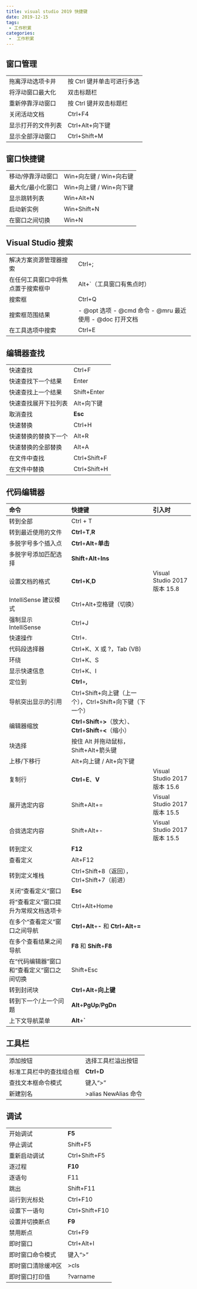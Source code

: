 ```yaml
---
title: visual studio 2019 快捷键
date: 2019-12-15
tags:
 - 工作积累
categories:
 -  工作积累
---
```


## 窗口管理

|                    |                            |
| :----------------- | :------------------------- |
| 拖离浮动选项卡井   | 按 Ctrl 键并单击可进行多选 |
| 将浮动窗口最大化   | 双击标题栏                 |
| 重新停靠浮动窗口   | 按 Ctrl 键并双击标题栏     |
| 关闭活动文档       | Ctrl+F4                    |
| 显示打开的文件列表 | Ctrl+Alt+向下键            |
| 显示全部浮动窗口   | Ctrl+Shift+M               |

## 窗口快捷键

|                   |                         |
| :---------------- | :---------------------- |
| 移动/停靠浮动窗口 | Win+向左键 / Win+向右键 |
| 最大化/最小化窗口 | Win+向上键 / Win+向下键 |
| 显示跳转列表      | Win+Alt+N               |
| 启动新实例        | Win+Shift+N             |
| 在窗口之间切换    | Win+N                   |

## Visual Studio 搜索

|                                    |                                                         |
| :--------------------------------- | :------------------------------------------------------ |
| 解决方案资源管理器搜索             | Ctrl+;                                                  |
| 在任何工具窗口中将焦点置于搜索框中 | Alt+`（工具窗口有焦点时）                               |
| 搜索框                             | Ctrl+Q                                                  |
| 搜索框范围结果                     | - @opt 选项 - @cmd 命令 - @mru 最近使用 - @doc 打开文档 |
| 在工具选项中搜索                   | Ctrl+E                                                  |

## 编辑器查找

|                      |              |
| :------------------- | :----------- |
| 快速查找             | Ctrl+F       |
| 快速查找下一个结果   | Enter        |
| 快速查找上一个结果   | Shift+Enter  |
| 快速查找展开下拉列表 | Alt+向下键   |
| 取消查找             | **Esc**      |
| 快速替换             | Ctrl+H       |
| 快速替换的替换下一个 | Alt+R        |
| 快速替换的全部替换   | Alt+A        |
| 在文件中查找         | Ctrl+Shift+F |
| 在文件中替换         | Ctrl+Shift+H |

## 代码编辑器

| 命令                                       | 快捷键                                                       | 引入时                       |
| :----------------------------------------- | :----------------------------------------------------------- | :--------------------------- |
| 转到全部                                   | Ctrl + T                                                     |                              |
| 转到最近使用的文件                         | **Ctrl**+**T**,**R**                                         |                              |
| 多脱字号多个插入点                         | **Ctrl**+**Alt**+**单击**                                    |                              |
| 多脱字号添加匹配选择                       | **Shift**+**Alt**+**Ins**                                    |                              |
| 设置文档的格式                             | **Ctrl**+**K**,**D**                                         | Visual Studio 2017 版本 15.8 |
| IntelliSense 建议模式                      | Ctrl+Alt+空格键（切换）                                      |                              |
| 强制显示 IntelliSense                      | Ctrl+J                                                       |                              |
| 快速操作                                   | Ctrl+.                                                       |                              |
| 代码段选择器                               | Ctrl+K、X 或 ?，Tab (VB)                                     |                              |
| 环绕                                       | Ctrl+K、S                                                    |                              |
| 显示快速信息                               | Ctrl+K、I                                                    |                              |
| 定位到                                     | **Ctrl**+**,**                                               |                              |
| 导航突出显示的引用                         | Ctrl+Shift+向上键（上一个），Ctrl+Shift+向下键（下一个）     |                              |
| 编辑器缩放                                 | **Ctrl**+**Shift**+**>**（放大）、**Ctrl**+**Shift**+**<**（缩小） |                              |
| 块选择                                     | 按住 Alt 并拖动鼠标，Shift+Alt+箭头键                        |                              |
| 上移/下移行                                | Alt+向上键 / Alt+向下键                                      |                              |
| 复制行                                     | **Ctrl**+**E**、**V**                                        | Visual Studio 2017 版本 15.6 |
| 展开选定内容                               | Shift+Alt+=                                                  | Visual Studio 2017 版本 15.5 |
| 合拢选定内容                               | Shift+Alt+-                                                  | Visual Studio 2017 版本 15.5 |
| 转到定义                                   | **F12**                                                      |                              |
| 查看定义                                   | Alt+F12                                                      |                              |
| 转到定义堆栈                               | Ctrl+Shift+8（返回），Ctrl+Shift+7（前进）                   |                              |
| 关闭“查看定义”窗口                         | **Esc**                                                      |                              |
| 将“查看定义”窗口提升为常规文档选项卡       | Ctrl+Alt+Home                                                |                              |
| 在多个“查看定义”窗口之间导航               | **Ctrl**+**Alt**+**-** 和 **Ctrl**+**Alt**+**=**             |                              |
| 在多个查看结果之间导航                     | **F8** 和 **Shift**+**F8**                                   |                              |
| 在“代码编辑器”窗口和“查看定义”窗口之间切换 | Shift+Esc                                                    |                              |
| 转到封闭块                                 | **Ctrl**+**Alt**+**向上键**                                  |                              |
| 转到下一个/上一个问题                      | **Alt**+**PgUp**/**PgDn**                                    |                              |
| 上下文导航菜单                             | **Alt**+**`**                                                |                              |

## 工具栏

|                          |                      |
| :----------------------- | :------------------- |
| 添加按钮                 | 选择工具栏溢出按钮   |
| 标准工具栏中的查找组合框 | **Ctrl**+**D**       |
| 查找文本框命令模式       | 键入“>”              |
| 新建别名                 | >alias NewAlias 命令 |

## 调试

|                    |                |
| :----------------- | :------------- |
| 开始调试           | **F5**         |
| 停止调试           | Shift+F5       |
| 重新启动调试       | Ctrl+Shift+F5  |
| 逐过程             | **F10**        |
| 逐语句             | F11            |
| 跳出               | Shift+F11      |
| 运行到光标处       | Ctrl+F10       |
| 设置下一语句       | Ctrl+Shift+F10 |
| 设置并切换断点     | **F9**         |
| 禁用断点           | Ctrl+F9        |
| 即时窗口           | Ctrl+Alt+I     |
| 即时窗口命令模式   | 键入“>”        |
| 即时窗口清除缓冲区 | >cls           |
| 即时窗口打印值     | ?varname       |